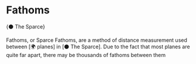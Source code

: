 # Fathoms

{⚫ The Sparce}

Fathoms, or Sparce Fathoms, are a method of distance measurement used between [🌍 planes] in [⚫ The Sparce]. Due to the fact that most planes are quite far apart, there may be thousands of fathoms between them
